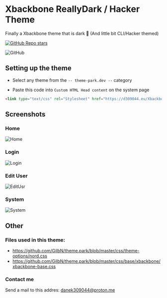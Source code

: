 
# Xbackbone ReallyDark / Hacker Theme
Finally a Xbackbone theme that is dark 👀 (And little bit CLI/Hacker themed)

[![GitHub Repo stars](https://img.shields.io/github/stars/danek309044/Xbackbone-DarkTheme?style=for-the-badge)](https://img.shields.io/github/stars/danek309044/xbackbone-darktheme?style=for-the-badge)

![GitHub](https://img.shields.io/github/license/danek309044/Xbackbone-DarkTheme?style=for-the-badge)



## Setting up the theme
* Select any theme from the `-- theme-park.dev --` category

* Paste this code into `Custom HTML Head content` on the system page
```html
<link type="text/css" rel="Stylesheet" href="https://d309044.eu/Xbackbone-DarkTheme/theme.css"/>
```
    
## Screenshots

### Home
![Home](https://files.d309044.eu/Yimi1/FOKeQilE91.png/raw)

### Login
![Login](https://files.d309044.eu/Yimi1/SAJEGUFi47.png/raw)

### Edit User
![EditUsr](https://files.d309044.eu/Yimi1/ZaXAQuLI66.png/raw)

### System
![System](https://files.d309044.eu/Yimi1/SAcANaNa62.png/raw)


## Other
### Files used in this theme:
* https://github.com/GilbN/theme.park/blob/master/css/theme-options/nord.css
* https://github.com/GilbN/theme.park/blob/master/css/base/xbackbone/xbackbone-base.css
### Contact me
Send a mail to this addres: danek309044@proton.me

